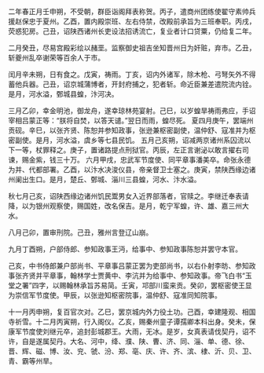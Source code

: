 二年春正月壬申朔，不受朝，群臣诣阁拜表称贺。丙子，遣商州团练使翟守素帅兵援赵保忠于夏州。乙酉，置内殿崇班、左右侍禁，改殿前承旨为三班奉职。丙戌，荧惑犯房。己丑，诏陕西诸州长吏设法招诱流亡，复业者计口贷粟，仍给复二年。

二月癸丑，尽易宫殿彩绘以赭垩。监察御史祖吉坐知晋州日为奸赃，弃市。乙丑，斩夔州乱卒谢荣等百余人于市。

闰月辛未朔，日有食之。戊寅，祷雨。丁亥，诏内外诸军，除木枪、弓弩矢外不得蓄他兵器。己丑，诏京城蒲博者，开封府捕之，犯者斩。命近臣兼差遣院流内铨。是月，河水溢，鄄城县蝗，汴河决。

三月乙卯，幸金明池，御龙舟，遂幸琼林苑宴射。己巳，以岁蝗旱祷雨弗应，手诏宰相吕蒙正等：“朕将自焚，以答天谴。”翌日而雨，蝗尽死。
夏四月庚午，罢端州贡砚。辛巳，以张齐贤、陈恕并参知政事，张逊兼枢密副使，温仲舒、寇准并为枢密副使。是月，河水溢，虞乡等七县民饥。
五月己亥朔，诏减两京诸州系囚流以下一等，杖罪释之。庚子，置诸路提点刑狱官。丙辰，左正言谢泌以敢言擢右司谏，赐金紫，钱三十万。
六月甲戌，忠武军节度使、同平章事潘美卒。命张永德为并、代都部署。乙酉，以汴水决浚仪县，帝亲督卫士塞之。庚寅，禁陕西缘边诸州阑出生口。是月，楚丘、鄄城、淄川三县蝗，河水、汴水溢。

秋七月己亥，诏陕西缘边诸州饥民鬻男女入近界部落者，官赎之。李继迁奉表请降，以为银州观察使，赐国姓，改名保吉。是月，乾宁军蝗，许、雄、嘉三州大水。

八月己卯，置审刑院。己丑，雅州言登辽山崩。

九月丁酉朔，户部侍郎、参知政事王沔，给事中、参知政事陈恕并罢守本官。

己亥，中书侍郎兼户部尚书、平章事吕蒙正罢为吏部尚书，以右仆射李昉、参知政事张齐贤并平章事，翰林学士贾黄中、李沆并为给事中、参知政事。帝飞白书“玉堂之署”四字，以赐翰林承旨苏易简。壬寅，邛部川蛮来贡。癸卯，罢枢密使王显为崇信军节度使。甲辰，以张逊知枢密院事，温仲舒、寇准同知院事。

十一月丙申朔，复百官次对。乙巳，罢京城内外力役土功。己酉，幸建隆观、相国寺祈雪。十二月丙寅朔，行入阁仪。乙亥，赐秦州童子谭孺卿本科出身。癸未，保康军节度使刘继元卒，追封彭城郡王。大雨，无冰。是岁，女真表请伐契丹，诏不许，自是遂属契丹。大名、河中，绛、濮、陕、曹、济、同、淄、单、德、徐、晋、辉、磁、博、汝、兖、虢、汾、郑、亳、庆、许、齐、滨、棣、沂、贝、卫、青、霸等州旱。